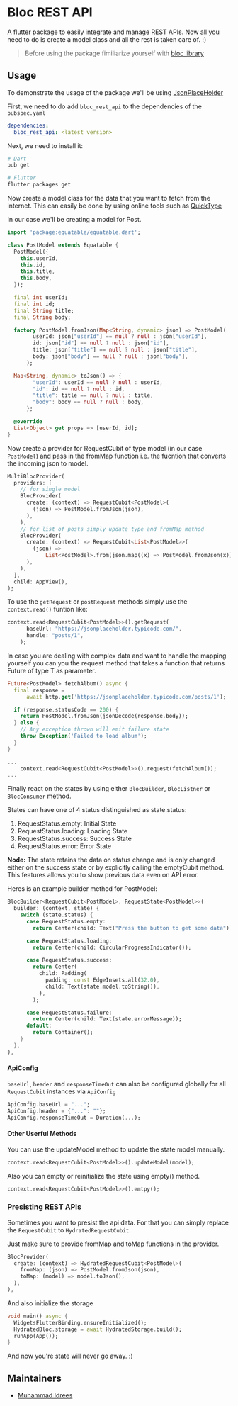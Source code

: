# Bloc REST API

A flutter package to easily integrate and manage REST APIs. Now all you need to do is create a model class and all the rest is taken care of. :)

> Before using the package fimiliarize yourself with [bloc library](https://bloclibrary.dev/#/)

## Usage

To demonstrate the usage of the package we'll be using [JsonPlaceHolder](https://jsonplaceholder.typicode.com/)

First, we need to do add `bloc_rest_api` to the dependencies of the `pubspec.yaml`

```yaml
dependencies:
  bloc_rest_api: <latest version>
```

Next, we need to install it:

```sh
# Dart
pub get

# Flutter
flutter packages get
```

Now create a model class for the data that you want to fetch from the internet. This can easily be done by using online tools such as [QuickType](https://app.quicktype.io/)

In our case we'll be creating a model for Post.

```dart
import 'package:equatable/equatable.dart';

class PostModel extends Equatable {
  PostModel({
    this.userId,
    this.id,
    this.title,
    this.body,
  });

  final int userId;
  final int id;
  final String title;
  final String body;

  factory PostModel.fromJson(Map<String, dynamic> json) => PostModel(
        userId: json["userId"] == null ? null : json["userId"],
        id: json["id"] == null ? null : json["id"],
        title: json["title"] == null ? null : json["title"],
        body: json["body"] == null ? null : json["body"],
      );

  Map<String, dynamic> toJson() => {
        "userId": userId == null ? null : userId,
        "id": id == null ? null : id,
        "title": title == null ? null : title,
        "body": body == null ? null : body,
      };

  @override
  List<Object> get props => [userId, id];
}
```

Now create a provider for RequestCubit of type model (in our case `PostModel`) and pass in the fromMap function i.e. the fucntion that converts the incoming json to model.

```dart
MultiBlocProvider(
  providers: [
    // for single model
    BlocProvider(
      create: (context) => RequestCubit<PostModel>(
        (json) => PostModel.fromJson(json),
      ),
    ),
    // for list of posts simply update type and fromMap method
    BlocProvider(
      create: (context) => RequestCubit<List<PostModel>>(
        (json) =>
            List<PostModel>.from(json.map((x) => PostModel.fromJson(x))),
      ),
    ),
  ],
  child: AppView(),
);
```

To use the `getRequest` or `postRequest` methods simply use the `context.read()` funtion like:

```dart
context.read<RequestCubit<PostModel>>().getRequest(
      baseUrl: "https://jsonplaceholder.typicode.com/",
      handle: "posts/1",
    );
```


In case you are dealing with complex data and want to handle the mapping yourself you can you the request method that takes a function that returns Future of type T as parameter.

```dart
Future<PostModel> fetchAlbum() async {
  final response =
      await http.get('https://jsonplaceholder.typicode.com/posts/1');

  if (response.statusCode == 200) {
    return PostModel.fromJson(jsonDecode(response.body));
  } else {
    // Any exception thrown will emit failure state
    throw Exception('Failed to load album');
  }
}

...
    context.read<RequestCubit<PostModel>>().request(fetchAlbum());
...
```

Finally react on the states by using either `BlocBuilder`, `BlocListner` or `BlocConsumer` method.

States can have one of 4 status distinguished as state.status:
     
1. RequestStatus.empty: Initial State
2. RequestStatus.loading: Loading State
3. RequestStatus.success: Success State
4. RequestStatus.error: Error State
 
__Node:__ The state retains the data on status change and is only changed either on the success state or by explicitly calling the emptyCubit method. This features allows you to show previous data even on API error.

Heres is an example builder method for PostModel:

```dart
BlocBuilder<RequestCubit<PostModel>, RequestState<PostModel>>(
  builder: (context, state) {
    switch (state.status) {
      case RequestStatus.empty:
        return Center(child: Text("Press the button to get some data"));

      case RequestStatus.loading:
        return Center(child: CircularProgressIndicator());

      case RequestStatus.success:
        return Center(
          child: Padding(
            padding: const EdgeInsets.all(32.0),
            child: Text(state.model.toString()),
          ),
        );

      case RequestStatus.failure:
        return Center(child: Text(state.errorMessage));
      default:
        return Container();
    }
  },
),
```

#### ApiConfig

`baseUrl`, `header` and `responseTimeOut` can also be configured globally for all `RequestCubit` instances via `ApiConfig`

```dart
ApiConfig.baseUrl = "...";
ApiConfig.header = {"...": ""};
ApiConfig.responseTimeOut = Duration(...);
```

#### Other Userful Methods

You can use the updateModel method to update the state model manually.

```dart
context.read<RequestCubit<PostModel>>().updateModel(model);
```

Also you can empty or reinitialize the state using empty() method.

```dart
context.read<RequestCubit<PostModel>>().emtpy();
```

### Presisting REST APIs

Sometimes you want to presist the api data. For that you can simply replace the `RequestCubit` to `HydratedRequestCubit`.

Just make sure to provide fromMap and toMap functions in the provider.
```dart
BlocProvider(
  create: (context) => HydratedRequestCubit<PostModel>(
    fromMap: (json) => PostModel.fromJson(json),
    toMap: (model) => model.toJson(),
  ),
),
```

And also initialize the storage
```dart
void main() async {
  WidgetsFlutterBinding.ensureInitialized();
  HydratedBloc.storage = await HydratedStorage.build();
  runApp(App());
}
```

And now you're state will never go away. :)
## Maintainers

- [Muhammad Idrees](https://github.com/muhammadIdrees)